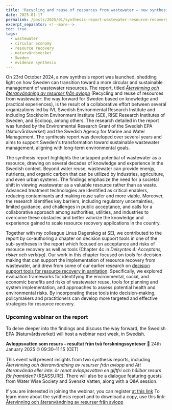 ```yaml
---
title: 'Recycling and reuse of resources from wastewater – new synthesis report and upcoming webinar'
date: 2025-01-17
permalink: /posts/2025/01/synthesis-report-wastewater-resource-recovery/
excerpt_separator: <!--more-->
toc: true
tags:
  - wastewater
  - circular economy
  - resource recovery
  - naturvårdsverket
  - Sweden
  - evidence synthesis
---
```


On 23rd October 2024, a new synthesis report was launched, shedding light on how Sweden can transition toward a more circular and sustainable management of wastewater resources. The report, titled [*Återvinning och återanvändning av resurser från avlopp*](https://www.naturvardsverket.se/publikationer/7100/978-91-620-7166-0/) (Recycling and reuse of resources from wastewater: the way forward for Sweden based on knowledge and practical experiences), is the result of a collaborative effort between several organizations led by IVL Swedish Environmental Research Institute and including Stockholm Environment Institute (SEI), RISE Research Institutes of Sweden, and Ecoloop, among others. The research detailed in the report was funded by the Environmental Research Grant of the Swedish EPA (Naturvårdsverket) and the Swedish Agency for Marine and Water Management. The synthesis report was developed over several years and aims to support Sweden's transformation toward sustainable wastewater management, aligning with long-term environmental goals.

<!--more-->

The synthesis report highlights the untapped potential of wastewater as a resource, drawing on several decades of knowledge and experience in the Swedish context. Beyond water reuse, wastewater can provide energy, nutrients, and organic carbon that can be utilized by industries, agriculture, and even urban systems. The findings emphasize the need for a societal shift in viewing wastewater as a valuable resource rather than as waste. Advanced treatment technologies are identified as critical enablers, reducing contaminants and making reuse safer and more viable. Moreover, the research identifies key barriers, including regulatory uncertainties, limited guidance, and challenges in public acceptance, and calls for a collaborative approach among authorities, utilities, and industries to overcome these obstacles and better valorize the knowledge and experience gained to scale resource recovery applications in the country.

Together with my colleague Linus Dagerskog at SEI, we contributed to the report by co-authoring a chapter on decision support tools in one of the sub-syntheses in the report which focused on acceptance and risks of resource recovery as well as tools (Chapter 4c in *Delsyntes 4: Acceptans, risker och verktyg*). Our work in this chapter focused on tools for decision-making that can support the implementation of resource recovery from wastewater, and drew from some of our earlier research on [decision support tools for resource recovery in sanitation](https://www.sei.org/publications/resource-recovery-in-sanitation-systems/). Specifically, we explored evaluation frameworks for identifying the environmental, social, and economic benefits and risks of wastewater reuse, tools for planning and system implementation, and approaches to assess potential health and environmental risks. By incorporating these tools into decision-making, policymakers and practitioners can develop more targeted and effective strategies for resource recovery.

### Upcoming webinar on the report
To delve deeper into the findings and discuss the way forward, the Swedish EPA (Naturvårdsverket) will host a webinar next week, in Swedish. 

**Avloppsvatten som resurs – resultat från två forskningssynteser**
📅 24th January 2025
⏰ 09:30–11:15 (CET)

This event will present insights from two synthesis reports, including *Återvinning och återanvändning av resurser från avlopp* and *Att återanvända eller inte: är renat avloppsvatten en giftfri och hållbar resurs för framtiden?* (REASSURE). There will also be a dialogue featuring guests from Water Wise Society and Svenskt Vatten, along with a Q&A session.

If you are interested in joining the webinar, you can register [at this link](https://sv-se.eu.invajo.com/event/naturvardsverket/webbinariumavloppsvattensomresursresultatfrantvaforskningssynteser)
To learn more about the synthesis report and to download a copy, use this link: [Återvinning och återanvändning av resurser från avlopp](https://www.naturvardsverket.se/publikationer/7100/978-91-620-7166-0/)